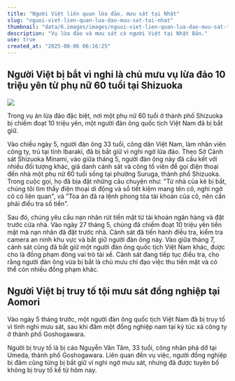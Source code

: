 ```yaml
---
title: "Người Việt liên quan lừa đảo, mưu sát tại Nhật"
slug: "nguoi-viet-lien-quan-lua-dao-muu-sat-tai-nhat"
thumbnail: "data/6.images/images/nguoi-viet-lien-quan-lua-dao-muu-sat-tai-nhat.webp"
description: "Vụ lừa đảo và mưu sát có người Việt tại Nhật Bản."
use: true
created_at: "2025-08-06 06:16:25"
---
```


## Người Việt bị bắt vì nghi là chủ mưu vụ lừa đảo 10 triệu yên từ phụ nữ 60 tuổi tại Shizuoka

![](/images/20250805-00065613-satvv-000-1-view.webp)

Trong vụ án lừa đảo đặc biệt, nơi một phụ nữ 60 tuổi ở thành phố Shizuoka bị chiếm đoạt 10 triệu yên, một người đàn ông quốc tịch Việt Nam đã bị bắt giữ.

Vào chiều ngày 5, người đàn ông 33 tuổi, công dân Việt Nam, làm nhân viên công ty, trú tại tỉnh Ibaraki, đã bị bắt giữ vì nghi ngờ lừa đảo. Theo Sở Cảnh sát Shizuoka Minami, vào giữa tháng 5, người đàn ông này đã cấu kết với nhiều đối tượng khác, giả danh cảnh sát và công tố viên để gọi điện thoại đến nhà một phụ nữ 60 tuổi sống tại phường Suruga, thành phố Shizuoka. Trong cuộc gọi, họ đã bịa đặt những câu chuyện như: "Từ nhà của kẻ bị bắt, chúng tôi tìm thấy điện thoại di động và sổ tiết kiệm mang tên cô, nghi ngờ cô có liên quan", và "Tòa án đã ra lệnh phong tỏa tài khoản của cô, nên cần phải điều tra số tiền".

Sau đó, chúng yêu cầu nạn nhân rút tiền mặt từ tài khoản ngân hàng và đặt trước cửa nhà. Vào ngày 27 tháng 5, chúng đã chiếm đoạt 10 triệu yên tiền mặt mà nạn nhân đã đặt trước nhà. Cảnh sát đã tiến hành điều tra, kiểm tra camera an ninh khu vực và bắt giữ người đàn ông này. Vào giữa tháng 7, cảnh sát cũng đã bắt giữ một người đàn ông quốc tịch Việt Nam khác, được cho là đồng phạm đóng vai trò tài xế. Cảnh sát đang tiếp tục điều tra, cho rằng người đàn ông vừa bị bắt là chủ mưu chỉ đạo việc thu tiền mặt và có thể còn nhiều đồng phạm khác.

## Người Việt bị truy tố tội mưu sát đồng nghiệp tại Aomori

Vào ngày 5 tháng trước, một người đàn ông quốc tịch Việt Nam đã bị truy tố vì tình nghi mưu sát, sau khi đâm một đồng nghiệp nam tại ký túc xá công ty ở thành phố Goshogawara.

Người bị truy tố là bị cáo Nguyễn Văn Tâm, 33 tuổi, công nhân phá dỡ tại Umeda, thành phố Goshogawara. Liên quan đến vụ việc, người đồng nghiệp bị đâm cũng từng bị bắt giữ vì nghi ngờ mưu sát, nhưng đã được tuyên bố không bị truy tố kể từ hôm nay.